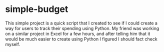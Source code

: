 # simple-budget
This simple project is a quick script that I created to see if I could create a way for users to track their spending using Python. My friend was working on a similar project in Excel for a few hours, and after telling him that it would be much easier to create using Python I figured I should fact check myself.
